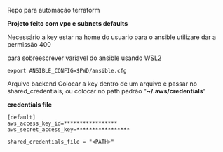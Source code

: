 Repo para automação terraform 

**Projeto feito com vpc e subnets defaults**

Necessário a key estar na home do usuario para o ansible utilizare dar a permissão 400 

para sobreescrever variavel do ansible usando WSL2
```
export ANSIBLE_CONFIG=$PWD/ansible.cfg
```
Arquivo backend
Colocar a key dentro de um arquivo e passar no shared_credentials, ou colocar no path padrão "**~/.aws/credentials**" 

**credentials file**
```
[default]  
aws_access_key_id=*****************  
aws_secret_access_key=*****************  
```

```
shared_credentials_file = "<PATH>"
